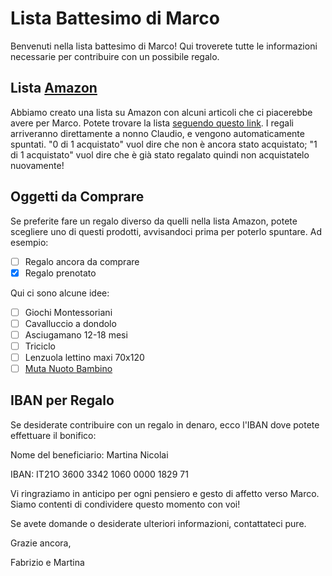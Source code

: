 # Lista Battesimo di Marco

Benvenuti nella lista battesimo di Marco! 
Qui troverete tutte le informazioni necessarie per contribuire con un possibile regalo.

## Lista [Amazon](https://www.amazon.it/baby-reg/martina-nicolai-aprile-2023-roma/3SZUIOQ5MSV15?ref_=cm_sw_r_mwn_dp_5628JE3ZEH41NAD7G5TS)

Abbiamo creato una lista su Amazon con alcuni articoli che ci piacerebbe avere per Marco. Potete trovare la lista [seguendo questo link](https://www.amazon.it/baby-reg/martina-nicolai-aprile-2023-roma/3SZUIOQ5MSV15?ref_=cm_sw_r_mwn_dp_5628JE3ZEH41NAD7G5TS).
I regali arriveranno direttamente a nonno Claudio, e vengono automaticamente spuntati. 
"0 di 1 acquistato" vuol dire che non è ancora stato acquistato;
"1 di 1 acquistato" vuol dire che è già stato regalato quindi non acquistatelo nuovamente! 

## Oggetti da Comprare

Se preferite fare un regalo diverso da quelli nella lista Amazon, potete scegliere uno di questi prodotti, avvisandoci prima per poterlo spuntare. Ad esempio: 
 
- [ ] Regalo ancora da comprare
- [X] Regalo prenotato
 
Qui ci sono alcune idee:

- [ ] Giochi Montessoriani
- [ ] Cavalluccio a dondolo
- [ ] Asciugamano 12-18 mesi
- [ ] Triciclo
- [ ] Lenzuola lettino maxi 70x120
- [ ] [Muta Nuoto Bambino](https://www.decathlon.it/p/muta-nuoto-anti-uv-baby-bambina/_/R-p-328354?mc=8732506&c=BLU_TURCHESE)

## IBAN per Regalo

Se desiderate contribuire con un regalo in denaro, ecco l'IBAN dove potete effettuare il bonifico:

Nome del beneficiario: Martina Nicolai

IBAN: IT21O 3600 3342 1060 0000 1829 71

Vi ringraziamo in anticipo per ogni pensiero e gesto di affetto verso Marco. 
Siamo contenti di condividere questo momento con voi!

Se avete domande o desiderate ulteriori informazioni, contattateci pure.

Grazie ancora,

Fabrizio e Martina



